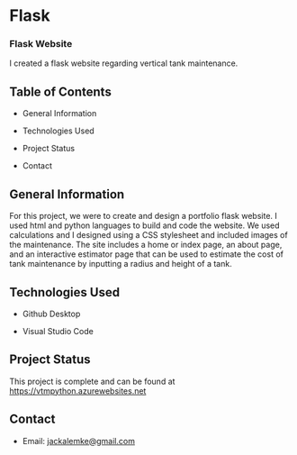 # Flask 
### Flask Website


I created a flask website regarding vertical tank maintenance.


## Table of Contents


- General Information


- Technologies Used


- Project Status


- Contact


## General Information


For this project, we were to create and design a portfolio flask website. I used html and python languages to build and code the website. We used calculations and I designed using a CSS stylesheet and included images of the maintenance. The site includes a home or index page, an about page, and an interactive estimator page that can be used to estimate the cost of tank maintenance by inputting a radius and height of a tank. 


## Technologies Used


- Github Desktop


- Visual Studio Code


## Project Status


This project is complete and can be found at https://vtmpython.azurewebsites.net 


## Contact


- Email: jackalemke@gmail.com
